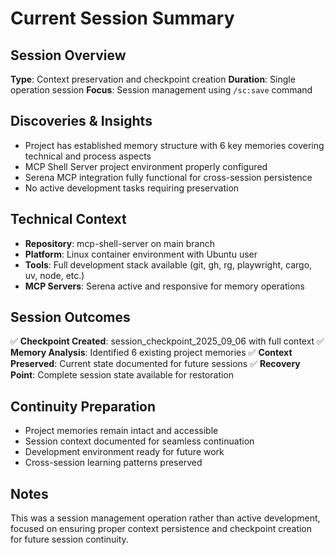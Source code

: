 # Current Session Summary

## Session Overview
**Type**: Context preservation and checkpoint creation
**Duration**: Single operation session
**Focus**: Session management using `/sc:save` command

## Discoveries & Insights
- Project has established memory structure with 6 key memories covering technical and process aspects
- MCP Shell Server project environment properly configured
- Serena MCP integration fully functional for cross-session persistence
- No active development tasks requiring preservation

## Technical Context
- **Repository**: mcp-shell-server on main branch
- **Platform**: Linux container environment with Ubuntu user
- **Tools**: Full development stack available (git, gh, rg, playwright, cargo, uv, node, etc.)
- **MCP Servers**: Serena active and responsive for memory operations

## Session Outcomes
✅ **Checkpoint Created**: session_checkpoint_2025_09_06 with full context
✅ **Memory Analysis**: Identified 6 existing project memories
✅ **Context Preserved**: Current state documented for future sessions
✅ **Recovery Point**: Complete session state available for restoration

## Continuity Preparation
- Project memories remain intact and accessible
- Session context documented for seamless continuation
- Development environment ready for future work
- Cross-session learning patterns preserved

## Notes
This was a session management operation rather than active development, focused on ensuring proper context persistence and checkpoint creation for future session continuity.